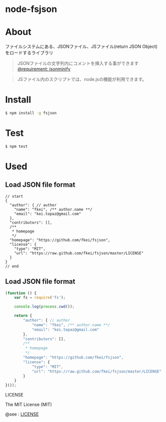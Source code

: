 node-fsjson
==============

# About

ファイルシステムにある、JSONファイル、JSファイル(return JSON Object) をロードするライブラリ

> JSONファイルの文字列内にコメントを挿入する事ができます
> [@requirement: jsonminify](https://github.com/fkei/JSON.minify)

> JSファイル内のスクリプトでは、node.jsの機能が利用できます。

# Install

```sh
$ npm install -g fsjson
```

# Test

```sh
$ npm test
```

# Used

## Load JSON file format

```
// start
{
  "author": { // author
    "name": "fkei", /** author.name **/
    "email": "kei.topaz@gmail.com"
  },
  "contributors": [],
  /**
   * homepage
   */
  "homepage": "https://github.com/fkei/fsjson",
  "license": {
    "type": "MIT",
    "url": "https://raw.github.com/fkei/fsjson/master/LICENSE"
  }
}
// end

```

## Load JSON file format

```javascript
(function () {
    var fs = require('fs');

    console.log(process.cwd());

    return {
        "author": { // author
            "name": "fkei", /** author.name **/
            "email": "kei.topaz@gmail.com"
        },
        "contributors": [],
        /**
         * homepage
         */
        "homepage": "https://github.com/fkei/fsjson",
        "license": {
            "type": "MIT",
            "url": "https://raw.github.com/fkei/fsjson/master/LICENSE"
        }
    }
}());

```


LICENSE

The MIT License (MIT)

@see : [LICENSE](https://raw.github.com/fkei/node-fsjson/master/LICENSE)
